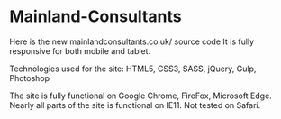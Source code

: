 # Mainland-Consultants

Here is the new mainlandconsultants.co.uk/ source code
It is fully responsive for both mobile and tablet.

Technologies used for the site:
HTML5, CSS3, SASS, jQuery, Gulp, Photoshop


The site is fully functional on Google Chrome, FireFox, Microsoft Edge. 
Nearly all parts of the site is functional on IE11. 
Not tested on Safari. 
